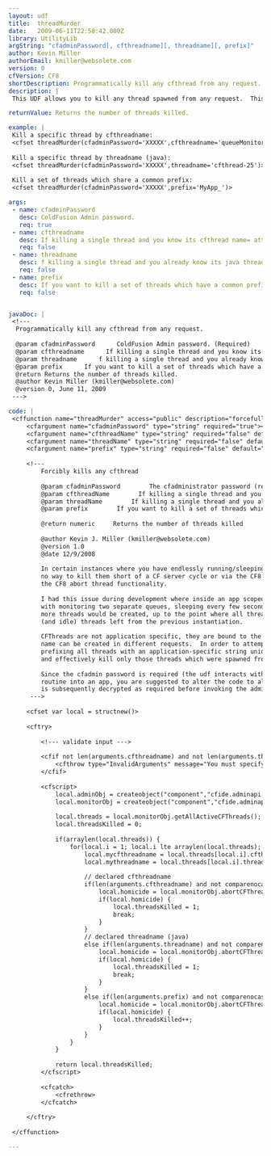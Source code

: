 ```yaml
---
layout: udf
title:  threadMurder
date:   2009-06-11T22:58:42.000Z
library: UtilityLib
argString: "cfadminPassword[, cfthreadname][, threadname][, prefix]"
author: Kevin Miller
authorEmail: kmiller@websolete.com
version: 0
cfVersion: CF8
shortDescription: Programmatically kill any cfthread from any request.
description: |
 This UDF allows you to kill any thread spawned from any request.  This is the only way I've found to do so without cycling the CF server.  Since it uses the cfadmin API, does require the cfadmin login information.

returnValue: Returns the number of threads killed.

example: |
 Kill a specific thread by cfthreadname:
 <cfset threadMurder(cfadminPassword='XXXXX',cfthreadname='queueMonitor')>
 
 Kill a specific thread by threadname (java):
 <cfset threadMurder(cfadminPassword='XXXXX',threadname='cfthread-25')>
 
 Kill a set of threads which share a common prefix: 
 <cfset threadMurder(cfadminPassword='XXXXX',prefix='MyApp_')>

args:
 - name: cfadminPassword
   desc: ColdFusion Admin password.
   req: true
 - name: cfthreadname
   desc: If killing a single thread and you know its cfthread name= attribute, use this.
   req: false
 - name: threadname
   desc: f killing a single thread and you already know its java threadname, use this.
   req: false
 - name: prefix
   desc: If you want to kill a set of threads which have a common prefix string, use this.
   req: false


javaDoc: |
 <!---
  Programmatically kill any cfthread from any request.
  
  @param cfadminPassword      ColdFusion Admin password. (Required)
  @param cfthreadname      If killing a single thread and you know its cfthread name= attribute, use this. (Optional)
  @param threadname      f killing a single thread and you already know its java threadname, use this. (Optional)
  @param prefix      If you want to kill a set of threads which have a common prefix string, use this. (Optional)
  @return Returns the number of threads killed. 
  @author Kevin Miller (kmiller@websolete.com) 
  @version 0, June 11, 2009 
 --->

code: |
 <cffunction name="threadMurder" access="public" description="forcefully destroys any cfthread which matches the naming criteria; returns the number of cfthreads which were killed" output="false" returntype="numeric">
     <cfargument name="cfadminPassword" type="string" required="true"><!--- since we access the cfadmin api, we require the password for login --->    
     <cfargument name="cfthreadName" type="string" required="false" default=""><!--- if we're needing to kill a specific thread, this is the cfthread name= attribute --->
     <cfargument name="threadName" type="string" required="false" default=""><!--- if for some reason we already have the *java* threadname for the cfthread, we prefer to use it instead --->
     <cfargument name="prefix" type="string" required="false" default=""><!--- we can also target a set of threads by matching a prefix against each cfthread's name --->
 
     <!--- 
         Forcibly kills any cfthread
         
         @param cfadminPassword        The cfadministrator password (required)
         @param cfthreadName        If killing a single thread and you know its cfthread name= attribute, use this
         @param threadName        If killing a single thread and you already know its java threadname, use this
         @param prefix        If you want to kill a set of threads which have a common prefix string, use this
         
         @return numeric     Returns the number of threads killed
         
         @author Kevin J. Miller (kmiller@websolete.com)
         @version 1.0
         @date 12/9/2008
         
         In certain instances where you have endlessly running/sleeping 'monitoring' threads, there is effectively
         no way to kill them short of a CF server cycle or via the CF8 server monitor.  This udf allows you to mimic 
         the CF8 abort thread functionality.
         
         I had this issue during development where inside an app scoped component I was creating two 'monitor' threads, which were charged
         with monitoring two separate queues, sleeping every few seconds.  Whenever the app scope was reinitialized, two 
         more threads would be created, up to the point where all threads were utilized and the app bombed due to the lingering
         (and idle) threads left from the previous instantiation.
         
         CFThreads are not application specific, they are bound to the server; furthermore, multiple threads with the same 
         name can be created in different requests.  In order to attempt to 'bind' a thread to a given application, I recommend 
         prefixing all threads with an application-specific string unique prefix; this will allow you to use the prefix argument 
         and effectively kill only those threads which were spawned from a particular application.
         
         Since the cfadmin password is required (the udf interacts with the cfadmin api), if you need to embed this 
         routine into an app, you are suggested to alter the code to allow an encrypted password to be passed in which 
         is subsequently decrypted as required before invoking the admin api login method.
      --->    
     
     <cfset var local = structnew()>
     
     <cftry>
     
         <!--- validate input --->
         
         <cfif not len(arguments.cfthreadname) and not len(arguments.threadname) and not len(arguments.prefix)>
             <cfthrow type="InvalidArguments" message="You must specify either a cfthreadname, threadname (java name) or a prefix.">
         </cfif>
         
         <cfscript>
             local.adminObj = createobject("component","cfide.adminapi.administrator").login(arguments.cfadminPassword);
             local.monitorObj = createobject("component","cfide.adminapi.servermonitoring"); 
             
             local.threads = local.monitorObj.getAllActiveCFThreads(); 
             local.threadsKilled = 0; 
             
             if(arraylen(local.threads)) { 
                 for(local.i = 1; local.i lte arraylen(local.threads); local.i++) { 
                     local.mycfthreadname = local.threads[local.i].cfthreadname; 
                     local.mythreadname = local.threads[local.i].threadname; 
                     
                     // declared cfthreadname
                     if(len(arguments.cfthreadname) and not comparenocase(local.mycfthreadname,arguments.cfthreadname)) { 
                         local.homicide = local.monitorObj.abortCFThread(local.mythreadname); 
                         if(local.homicide) { 
                             local.threadsKilled = 1; 
                             break; 
                         }
                     }
                     // declared threadname (java)
                     else if(len(arguments.threadname) and not comparenocase(local.mythreadname,arguments.threadname)) { 
                         local.homicide = local.monitorObj.abortCFThread(local.mythreadname); 
                         if(local.homicide) { 
                             local.threadsKilled = 1; 
                             break; 
                         }
                     }
                     else if(len(arguments.prefix) and not comparenocase(left(local.mycfthreadname,len(arguments.prefix)),arguments.prefix)) {                         
                         local.homicide = local.monitorObj.abortCFThread(local.mythreadname); 
                         if(local.homicide) { 
                             local.threadsKilled++; 
                         }
                     }
                 }
             }
             
             return local.threadsKilled; 
         </cfscript>
         
         <cfcatch>
             <cfrethrow>
         </cfcatch>
         
     </cftry>
 
 </cffunction>

---
```


